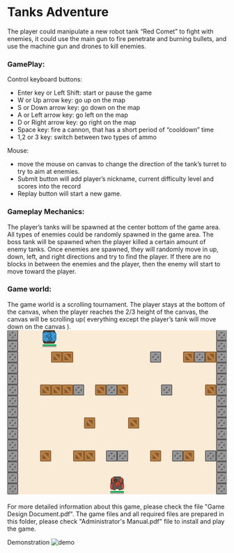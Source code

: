 # Tanks Adventure

The player could manipulate a new robot tank “Red Comet” to fight with enemies, it could use the main gun to fire penetrate and burning bullets, and use the machine gun and drones to kill enemies.

### GamePlay:

Control keyboard buttons: 
-	Enter key or Left Shift: start or pause the game
-	W or Up arrow key: go up on the map
-	S or Down arrow key: go down on the map
-	A or Left arrow key: go left on the map
-	D or Right arrow key: go right on the map
-	Space key: fire a cannon, that has a short period of “cooldown” time
-	1,2 or 3 key: switch between two types of ammo

Mouse: 
-	move the mouse on canvas to change the direction of the tank’s turret to try to aim at enemies.
-	Submit button will add player’s nickname, current difficulty level and scores into the record
-	Replay button will start a new game.

### Gameplay Mechanics:

The player’s tanks will be spawned at the center bottom of the game area. All types of enemies could be randomly spawned in the game area. The boss tank will be spawned when the player killed a certain amount of enemy tanks. 
Once enemies are spawned, they will randomly move in up, down, left, and right directions and try to find the player. If there are no blocks in between the enemies and the player, then the enemy will start to move toward the player.

### Game world:

The game world is a scrolling tournament. The player stays at the bottom of the canvas, when the player reaches the 2/3 height of the canvas, the canvas will be scrolling up( everything except the player’s tank will move down on the canvas ).
![background](./assets/background.png)

For more detailed information about this game, please check the file "Game Design Document.pdf".
The game files and all required files are prepared in this folder, please check "Administrator's Manual.pdf" file to install and play the game.

Demonstration
![demo](./assets/demo)
